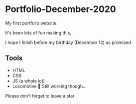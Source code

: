 # Portfolio-December-2020

My first portfolio website.

It's been lots of fun making this,

I hope I finish before my birthday (December 12) as promised 

## Tools
- HTML 
- CSS
- JS (a whole lot)
- Locomotive 🚂 
Still working though...

Please don't forget to leave a star 
